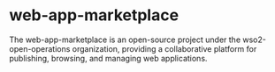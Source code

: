 # web-app-marketplace
The web-app-marketplace is an open-source project under the wso2-open-operations organization, providing a collaborative platform for publishing, browsing, and managing web applications.
